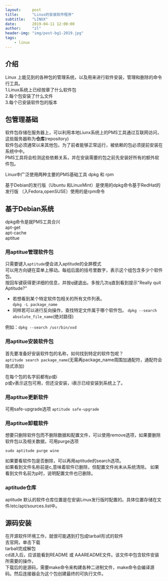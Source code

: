 ```yaml
---
layout:     post
title:      "Linux的安装软件程序"
subtitle:   "LINUX"
date:       2019-04-11 12:00:00
author:     "zl"
header-img: "img/post-bg1-2019.jpg"
tags:
    - linux
---
```



## 介绍 
Linux 上能见到的各种包的管理系统，以及用来进行软件安装，管理和删除的命令行工具。    
1.Linux系统上已经按章了什么软件包   
2.每个包安装了什么文件  
3.每个已安装软件包的版本

## 包管理基础
软件包存储在服务器上，可以利用本地Liunx系统上的PMS工具通过互联网访问，这些服务器称为**仓库**(repository)    
软件包必须通常以来其他包，为了前者能够正常运行，被依赖的包必须提前安装在系统中中。  
PMS工具将会检测这些依赖关系，并在安装需要的包之前先安装好所有的额外软件包。 

Linux中广泛使用两种主要的PMS基础工具 dpkg 和 rpm    

基于Debian的发行版（Ubuntu 和LinuxMint）是使用的dpkg命令基于RedHat的发行版 （入Fedora,openSUSE）使用的是rpm命令
	
## 基于Debian系统
dpkg命令是就PMS工具合兴     
apt-get     
apt-cache   
aptitue     

### 用aptitue管理软件包 
只需要键入`aptitude`便会进入aptitude的全屏模式  
可以用方向键在菜单上移动。每组后面的括号里数字，表示这个组包含多少个软件包。    
按回车键获得更详细的信息，并按q键退出。多按几次q直到看到提示"Really quit Aptitude?"

- 若想看到某个特定软件包相关的所有文件列表。  
`dpkg -L package_name`
- 同样若可以进行反向操作，查找特定文件属于哪个软件包。
`dpkg --search absolute_file_name`(绝对路径)

例如：`dpkg --search /usr/bin/xxd`

### 用aptitue安装软件包
首先要准备好安装软件包的名称，如何找到特定的软件包呢？  
`aptitude search package_name`(无需再package_name周围加通配符，通配符会隐式添加)

在每个包的名字前都有p或i    
p或v表示这包可用，但还没安装，i表示已经安装到系统上了。

### 用aptitue更新软件   
可用safe-upgrade选项
`aptitude safe-upgrade`

### 用aptitue卸载软件   
想要只删除软件包而不删除数据和配置文件，可以使用remove选项，如果要删除软件包以及相关数据，可用purge选项     

`sudo aptitude purge wine`

如果要看软件包是否删除，可以再用aptitude的search选项。  
如果看到文件名称前是c,意味着软件已删除，但配置文件尚未从系统清除。
如果看到文件名前为p时，说明配置文件也已删除。
### aptitude仓库    
aptitude 默认的软件仓库位置是在安装Linux发行版时配置的。具体位置存储在文件/etc/apt/sources.list中。

## 源码安装
 在开源软件环境工作，就很可能遇到打包成tarball形式的软件     
去官网，单击下载        
tarball完成解包     
cd进入后，应该能看到README 或 AAAREADME文件。该文件中包含软件安装所需要的操作，     
下载后的是源码，需要make命令来构建各种二进制文件，make命令会编译源码。然后连接器会为这个包创建最终的可执行文件。
